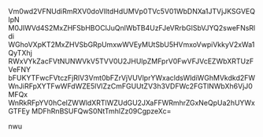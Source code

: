 Vm0wd2VFNUdiRmRXV0doVlltdHdUMVp0TVc5V01WbDNXa1JTVjJKSGVEQlpN
M0JIWVd4S2MxZHFSbHBOClJuQnlWbTB4UzFJeVRrbGlSbVJYQ2sweFNsRldi
WGhoVXpKT2MxZHVSbGRpUmxwWVEyMUtSbU5HVmxoVwpiVkkyV2xWa1QyTXhj
RWxVYkZacFVtNUNWVkV5TVV0U2JHUlpZMFprV0FwVFJVcEZWbXRTUzFVeFNY
bFUKYTFwcFVtczFjRlV3Vmt0bFZrVjVUVlprYWxacldsWldiWGhMVkdkd2FW
WnJiRFpXYTFwWFdWZE5lVlZzCmFGUUtZV3h3VDFWc2FGTlNWbXh6VjJ0MFQx
WnRkRFpYV0hCelZWWldXRTlWZUdGU2JXaFFWRmhrZGxNeQpUa2hUYWxGTFEy
MDFhRnBSUFQwS0NtTmhlZz09CgpzeXc=

nwu